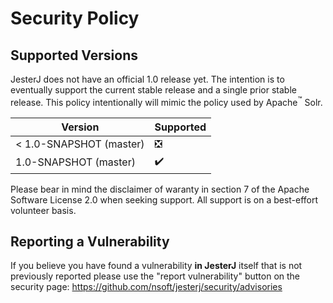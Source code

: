 # Security Policy

## Supported Versions

JesterJ does not have an official 1.0 release yet. 
The intention is to eventually support the current stable release and a single prior stable release.
This policy intentionally will mimic the policy used by Apache<sup>:tm:</sup> Solr.


| Version | Supported          |
| ------- | ------------------ |
| < 1.0-SNAPSHOT (master)   | ❎          |
| 1.0-SNAPSHOT (master)   | ✔️           |

Please bear in mind the disclaimer of waranty in section 7 of the Apache Software License 2.0 when seeking support. 
All support is on a best-effort volunteer basis.

## Reporting a Vulnerability

If you believe you have found a vulnerability **in JesterJ** itself that is not previously reported please use the "report vulnerability" button on the security page:
https://github.com/nsoft/jesterj/security/advisories
